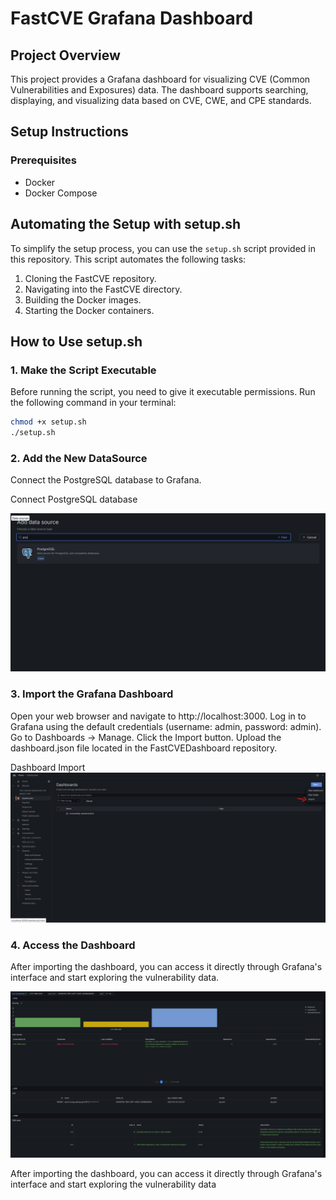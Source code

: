# FastCVE Grafana Dashboard

## Project Overview

This project provides a Grafana dashboard for visualizing CVE (Common Vulnerabilities and Exposures) data. The dashboard supports searching, displaying, and visualizing data based on CVE, CWE, and CPE standards.

## Setup Instructions

### Prerequisites

- Docker
- Docker Compose

## Automating the Setup with setup.sh

To simplify the setup process, you can use the `setup.sh` script provided in this repository. This script automates the following tasks:

1. Cloning the FastCVE repository.
2. Navigating into the FastCVE directory.
3. Building the Docker images.
4. Starting the Docker containers.

## How to Use setup.sh

### 1. Make the Script Executable

Before running the script, you need to give it executable permissions. Run the following command in your terminal:

```bash
chmod +x setup.sh
./setup.sh
```

### 2. Add the New DataSource

Connect the PostgreSQL database to Grafana.

Connect PostgreSQL database

![Connect postgress  database](images/image-2.png)

### 3. Import the Grafana Dashboard

Open your web browser and navigate to http://localhost:3000.
Log in to Grafana using the default credentials (username: admin, password: admin).
Go to Dashboards -> Manage.
Click the Import button.
Upload the dashboard.json file located in the FastCVEDashboard repository.

Dashboard Import
![alt text](images/image.png)

### 4. Access the Dashboard

After importing the dashboard, you can access it directly through Grafana's interface and start exploring the vulnerability data.

![alt text](images/image-3.png)

After importing the dashboard, you can access it directly through Grafana's interface and start exploring the vulnerability data

```

```
